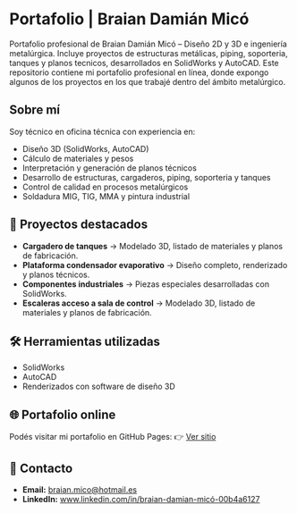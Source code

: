 # Portafolio | Braian Damián Micó

Portafolio profesional de Braian Damián Micó – Diseño 2D y 3D e ingeniería metalúrgica. Incluye proyectos de estructuras metálicas, piping, soporteria, tanques y planos tecnicos, desarrollados en SolidWorks y AutoCAD.
Este repositorio contiene mi portafolio profesional en línea, donde expongo algunos de los proyectos en los que trabajé dentro del ámbito metalúrgico.

##  Sobre mí
Soy técnico en oficina técnica con experiencia en:
- Diseño 3D (SolidWorks, AutoCAD)
- Cálculo de materiales y pesos
- Interpretación y generación de planos técnicos
- Desarrollo de estructuras, cargaderos, piping, soporteria y tanques
- Control de calidad en procesos metalúrgicos
- Soldadura MIG, TIG, MMA y pintura industrial

## 📂 Proyectos destacados
- **Cargadero de tanques** → Modelado 3D, listado de materiales y planos de fabricación.
- **Plataforma condensador evaporativo** → Diseño completo, renderizado y planos técnicos.
- **Componentes industriales** → Piezas especiales desarrolladas con SolidWorks.
- **Escaleras acceso a sala de control** → Modelado 3D, listado de materiales y planos de fabricación.
  
## 🛠 Herramientas utilizadas
- SolidWorks
- AutoCAD
- Renderizados con software de diseño 3D

## 🌐 Portafolio online
Podés visitar mi portafolio en GitHub Pages:
👉 [Ver sitio](https://BraianMico.github.io/portafolio)

## 📩 Contacto
- **Email:** braian.mico@hotmail.es
- **LinkedIn:** www.linkedin.com/in/braian-damian-micó-00b4a6127
